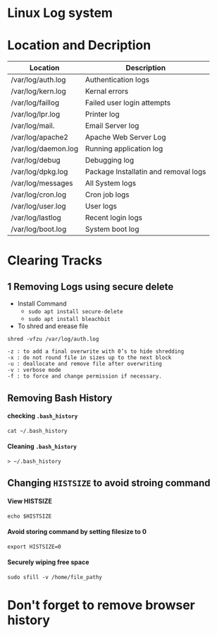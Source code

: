 # Linux Log system

# Location and Decription


|       Location			|	  Description           |
|		------				|	 ----------	            |
|/var/log/auth.log			| Authentication logs       |
|/var/log/kern.log			| Kernal errors         	|
|/var/log/faillog			| Failed user login attempts|
|/var/log/lpr.log			| Printer log               |
|/var/log/mail.			    | Email Server log			|
|/var/log/apache2			| Apache Web Server Log		|
|/var/log/daemon.log		| Running application log	|
|/var/log/debug				| Debugging log				|
|/var/log/dpkg.log			| Package Installatin and removal logs|
|/var/log/messages			| All System logs			|
|/var/log/cron.log			| Cron job logs				|
|/var/log/user.log			| User logs					|
|/var/log/lastlog			| Recent login logs			|
|/var/log/boot.log			| System boot log			|


# Clearing Tracks

## 1 Removing Logs using secure delete

- Install Command
	- `sudo apt install secure-delete`
	- `sudo apt install bleachbit`
- To shred and erease file

`shred -vfzu /var/log/auth.log`

```
-z : to add a final overwrite with 0’s to hide shredding
-x : do not round file in sizes up to the next block
-u : deallocate and remove file after overwriting
-v : verbose mode
-f : to force and change permission if necessary.
```





## Removing Bash History

#### checking `.bash_history`
`cat ~/.bash_history`

#### Cleaning `.bash_history`
`> ~/.bash_history`



## Changing `HISTSIZE` to avoid stroing command

#### View HISTSIZE
`echo $HISTSIZE`

#### Avoid storing command by setting filesize to 0

`export HISTSIZE=0`


#### Securely wiping free space

`sudo sfill -v /home/file_pathy`

# Don't forget to remove browser history




